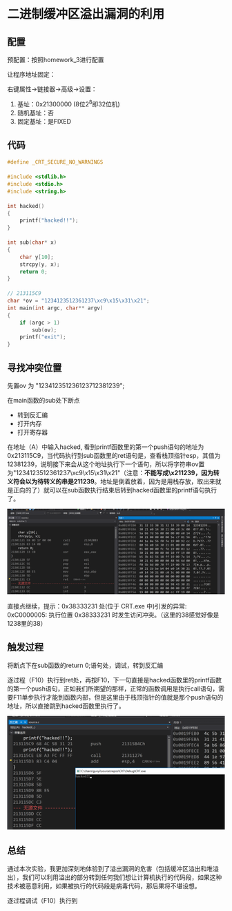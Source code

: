 # 二进制缓冲区溢出漏洞的利用

## 配置

预配置：按照homework_3进行配置

让程序地址固定：

右键属性->链接器->高级->设置：

1. 基址：0x21300000 (8位$2^8$即32位机)
2. 随机基址：否
3. 固定基址：是FIXED

## 代码

~~~c++
#define _CRT_SECURE_NO_WARNINGS

#include <stdlib.h>
#include <stdio.h>
#include <string.h>

int hacked()
{
	printf("hacked!!");
}

int sub(char* x)
{
	char y[10];
	strcpy(y, x);
	return 0;
}

// 213115C9
char *ov = "1234123512361237\xc9\x15\x31\x21";
int main(int argc, char** argv)
{
	if (argc > 1)
		sub(ov);
	printf("exit");
}
~~~

## 寻找冲突位置

先置ov 为 "123412351236123712381239";

在main函数的sub处下断点

* 转到反汇编
* 打开内存
* 打开寄存器

在地址（A）中输入hacked, 看到printf函数里的第一个push语句的地址为0x213115C9，当代码执行到sub函数里的ret语句是，查看栈顶指针esp，其值为12381239，说明接下来会从这个地址执行下一个语句，所以将字符串ov置为"1234123512361237\xc9\x15\x31\x21"（注意：**不能写成\x211239，因为转义符会以为待转义的串是211239**。地址是倒着放着，因为是用栈存放，取出来就是正向的了）就可以在sub函数执行结束后转到hacked函数里的printf语句执行了。

![1](img/1.png)

直接点继续，提示：0x38333231 处(位于 CRT.exe 中)引发的异常: 0xC0000005: 执行位置 0x38333231 时发生访问冲突。（这里的38感觉好像是1238里的38）

## 触发过程

将断点下在sub函数的return 0;语句处，调试，转到反汇编

逐过程（F10）执行到ret处，再按F10，下一句直接是hacked函数里的printf函数的第一个push语句，正如我们所期望的那样，正常的函数调用是执行call语句，需要F11单步执行才能到函数内部，但是这里由于栈顶指针的值就是那个push语句的地址，所以直接跳到hacked函数里执行了。

![2](img/2.png)

## 总结

通过本次实验，我更加深刻地体验到了溢出漏洞的危害（包括缓冲区溢出和堆溢出），我们可以利用溢出的部分转到任何我们想让计算机执行的代码段，如果这种技术被恶意利用，如果被执行的代码段是病毒代码，那后果将不堪设想。

逐过程调试（F10）执行到